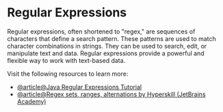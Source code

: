 # Regular Expressions

Regular expressions, often shortened to "regex," are sequences of characters that define a search pattern. These patterns are used to match character combinations in strings. They can be used to search, edit, or manipulate text and data. Regular expressions provide a powerful and flexible way to work with text-based data.

Visit the following resources to learn more:

- [@article@Java Regular Expressions Tutorial](https://jenkov.com/tutorials/java-regex/index.html)
- [@article@Regex sets, ranges, alternations by Hyperskill (JetBrains Academy)](https://jenkov.com/tutorials/java-regex/index.html)
